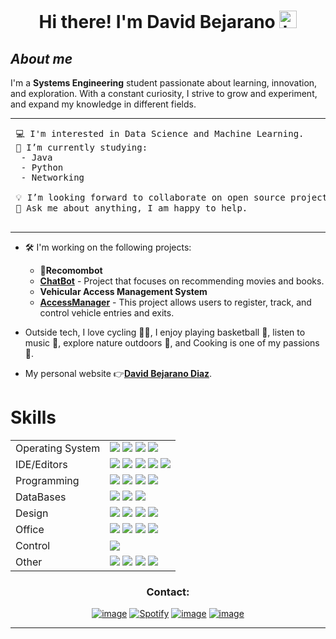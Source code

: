 <h1 align="center"> Hi there! I'm David Bejarano <img src="https://user-images.githubusercontent.com/1303154/88677602-1635ba80-d120-11ea-84d8-d263ba5fc3c0.gif" width="28px" alt="hi"></h1>

## ***About me***

I'm a **Systems Engineering** student passionate about learning, innovation, and exploration. With a constant curiosity, I strive to grow and experiment, and expand my knowledge in different fields.

<hr>

<pre>
 💻 I'm interested in Data Science and Machine Learning.
 🔭 I’m currently studying:
  - Java
  - Python
  - Networking
 
 💡 I’m looking forward to collaborate on open source projects.
 💬 Ask me about anything, I am happy to help.<br>
</pre>
<hr>

- 🛠️  I'm working on the following projects:
  - 🤖**Recomombot**
  -  [**ChatBot**](https://github.com/david6e/Recomombot) - Project that focuses on recommending movies and books.
  -  **Vehicular Access Management System**
  -  [**AccessManager**](https://github.com/david6e/AccessManager) - This project allows users to register, track, and control vehicle entries and exits.
  
- Outside tech, I love cycling 🚴‍♂️, I enjoy playing basketball 🏀, listen to music 🎵, explore nature outdoors 🌴, and Cooking is one of my passions 🍳.
- My personal website 👉[**David Bejarano Diaz**](https://davidbejarn.github.io).

# Skills
<p align="center">
  <table align="center" style="margin: 0px auto;">
    <tr>
      <td>Operating System</td>
      <td>
        <img src="https://img.shields.io/badge/Windows-0078D6?style=for-the-badge&logo=windows&logoColor=white"> 
        <img src="https://img.shields.io/badge/-Zorin%20OS-%2310AAEB?style=for-the-badge&logo=zorin&logoColor=white">
        <img src="https://img.shields.io/badge/Ubuntu-E95420?style=for-the-badge&logo=ubuntu&logoColor=white"> 
        <img src="https://img.shields.io/badge/Linux%20Mint-87CF3E?style=for-the-badge&logo=Linux%20Mint&logoColor=white">
      </td>
    </tr>
    <tr>
      <td>IDE/Editors</td>
      <td>
        <img src="https://img.shields.io/badge/Visual_Studio_Code-0078D4?style=for-the-badge&logo=visual%20studio%20code&logoColor=white"> 
        <img src="https://img.shields.io/badge/jupyter-%23FA0F00.svg?style=for-the-badge&logo=jupyter&logoColor=white">
        <img src="https://img.shields.io/badge/Eclipse-2C2255?style=for-the-badge&logo=eclipse&logoColor=white">
        <img src="https://img.shields.io/badge/apache%20netbeans-1B6AC6?style=for-the-badge&logo=apache%20netbeans%20IDE&logoColor=white">
        <img src="https://img.shields.io/badge/Colab-F9AB00?style=for-the-badge&logo=googlecolab&color=white">
      </td>
    </tr>
    <tr>
      <td>Programming</td>
      <td>
        <img src="https://img.shields.io/badge/Java-ED8B00?style=for-the-badge&logo=openjdk&logoColor=white"> 
        <img src="https://img.shields.io/badge/HTML-ED8B00?style=for-the-badge&logo=html5&logoColor=white">
        <img src="https://img.shields.io/badge/CSS-239120?&style=for-the-badge&logo=css3&logoColor=white">
        <img src="https://img.shields.io/badge/Markdown-000000?style=for-the-badge&logo=markdown&logoColor=white">
      </td>
    </tr>
    <tr>
      <td>DataBases</td>
      <td>
        <img src="https://img.shields.io/badge/mysql-4479A1.svg?style=for-the-badge&logo=mysql&logoColor=white">
        <img src="https://img.shields.io/badge/postgres-%23316192.svg?style=for-the-badge&logo=postgresql&logoColor=white">
        <img src="https://img.shields.io/badge/sqlite-%2307405e.svg?style=for-the-badge&logo=sqlite&logoColor=white">
      </td>
    </tr>
   <tr>
      <td>Design</td>
      <td>
        <img src="https://img.shields.io/badge/Adobe%20Lightroom-31A8FF.svg?style=for-the-badge&logo=Adobe%20Lightroom&logoColor=white">
        <img src="https://img.shields.io/badge/Adobe%20Premiere%20Pro-9999FF.svg?style=for-the-badge&logo=Adobe%20Premiere%20Pro&logoColor=white">
        <img src="https://img.shields.io/badge/Krita-203759?style=for-the-badge&logo=krita&logoColor=EEF37B">
       <img src="https://img.shields.io/badge/Canva-%2300C4CC.svg?style=for-the-badge&logo=Canva&logoColor=white">
      </td>
    </tr>
    <tr>
      <td>Office</td>
      <td>
        <img src="https://img.shields.io/badge/LibreOffice-%2318A303?style=for-the-badge&logo=LibreOffice&logoColor=white">
        <img src="https://img.shields.io/badge/Microsoft_Excel-217346?style=for-the-badge&logo=microsoft-excel&logoColor=white">
        <img src="https://img.shields.io/badge/Microsoft_PowerPoint-B7472A?style=for-the-badge&logo=microsoft-powerpoint&logoColor=white">
        <img src="https://img.shields.io/badge/Microsoft_Word-2B579A?style=for-the-badge&logo=microsoft-word&logoColor=white">
      </td>
    </tr>
    <tr>
      <td>Control</td>
      <td>
       <img src="https://img.shields.io/badge/git-%23F05033.svg?style=for-the-badge&logo=git&logoColor=white">
      </td>
    <tr>
      <td>Other</td>
      <td>
        <img src="https://img.shields.io/badge/docker-%230db7ed.svg?style=for-the-badge&logo=docker&logoColor=white">
       <img src="https://img.shields.io/badge/power_bi-F2C811?style=for-the-badge&logo=powerbi&logoColor=black">
       <img src="https://img.shields.io/badge/jira-%230A0FFF.svg?style=for-the-badge&logo=jira&logoColor=white">
       <img src="https://img.shields.io/badge/Notion-%23000000.svg?style=for-the-badge&logo=notion&logoColor=white">
      </td>
    </tr>
  </table>
</p>
  
  
  <h3 align="center">Contact:</h3>
<div align="center">

[![image](https://img.shields.io/badge/X-%23000000.svg?style=for-the-badge&logo=X&logoColor=white)](https://x.com/david6e)
[![Spotify](https://img.shields.io/badge/Spotify-%231ED760.svg?style=for-the-badge&logo=Spotify&logoColor=white)](https://open.spotify.com/user/31f6edqcwa4thlcazmjoydt22dje)
[![image](https://img.shields.io/badge/Instagram-E4405F?style=for-the-badge&logo=instagram&logoColor=white)](https://www.instagram.com/juann6e/)
[![image](https://img.shields.io/badge/Gmail-D14836?style=for-the-badge&logo=gmail&logoColor=white)](mailto:juanbejaranodiaz03@gmail.com)
</div>



---

<!--
**david6e/david6e** is a ✨ _special_ ✨ repository because its `README.md` (this file) appears on your GitHub profile.

Here are some ideas to get you started:

- 🔭 I’m currently working on ...
- 🌱 I’m currently learning ...
- 👯 I’m looking to collaborate on ...
- 🤔 I’m looking for help with ...
- 💬 Ask me about ...
- 📫 How to reach me: ...
- 😄 Pronouns: ...
- ⚡ Fun fact: ...
-->
